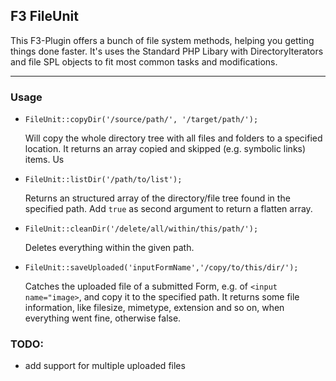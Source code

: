 ## F3 FileUnit

This F3-Plugin offers a bunch of file system methods, helping you getting things done faster.
It's uses the Standard PHP Libary with DirectoryIterators and file SPL objects to fit most common tasks and modifications.

***

### Usage

- 	`FileUnit::copyDir('/source/path/', '/target/path/');`
	
	Will copy the whole directory tree with all files and folders to a specified location.
	It returns an array copied and skipped (e.g. symbolic links) items. Us

- 	`FileUnit::listDir('/path/to/list');`
	
	Returns an structured array of the directory/file tree found in the specified path. Add `true` as second argument to return a flatten array.

- 	`FileUnit::cleanDir('/delete/all/within/this/path/');`
	
	Deletes everything within the given path.
	

- 	`FileUnit::saveUploaded('inputFormName','/copy/to/this/dir/');`
	
	Catches the uploaded file of a submitted Form, e.g. of `<input name="image>`, and copy it to the specified path.
	It returns some file information, like filesize, mimetype, extension and so on, when everything went fine, otherwise false.
	


### TODO:

-	add support for multiple uploaded files